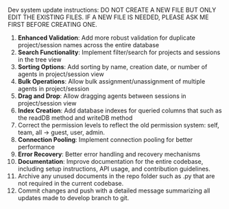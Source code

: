 Dev system update instructions:
DO NOT CREATE A NEW FILE BUT ONLY EDIT THE EXISTING FILES.  IF A NEW FILE IS NEEDED, PLEASE ASK ME FIRST BEFORE CREATING ONE.
1. **Enhanced Validation**: Add more robust validation for duplicate project/session names across the entire database
2. **Search Functionality**: Implement filter/search for projects and sessions in the tree view
3. **Sorting Options**: Add sorting by name, creation date, or number of agents in project/session view
4. **Bulk Operations**: Allow bulk assignment/unassignment of multiple agents in project/session
5. **Drag and Drop**: Allow dragging agents between sessions in project/session view
6. **Index Creation**: Add database indexes for queried columns that such as the readDB method and writeDB method
7. Correct the permission levels to reflect the old permission system: self, team, all -> guest, user, admin.
8. **Connection Pooling**: Implement connection pooling for better performance
9. **Error Recovery**: Better error handling and recovery mechanisms
10. **Documentation**: Improve documentation for the entire codebase, including setup instructions, API usage, and contribution guidelines.
11. Archive any unused documents in the repo folder such as .py that are not required in the current codebase.
12. Commit changes and push with a detailed message summarizing all updates made to develop branch to git.